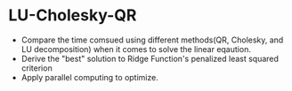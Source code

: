 # LU-Cholesky-QR
- Compare the time comsued using different methods(QR, Cholesky, and LU decomposition) when it comes to solve the linear eqaution.
- Derive the "best" solution to Ridge Function's penalized least squared criterion
- Apply parallel computing to optimize.
